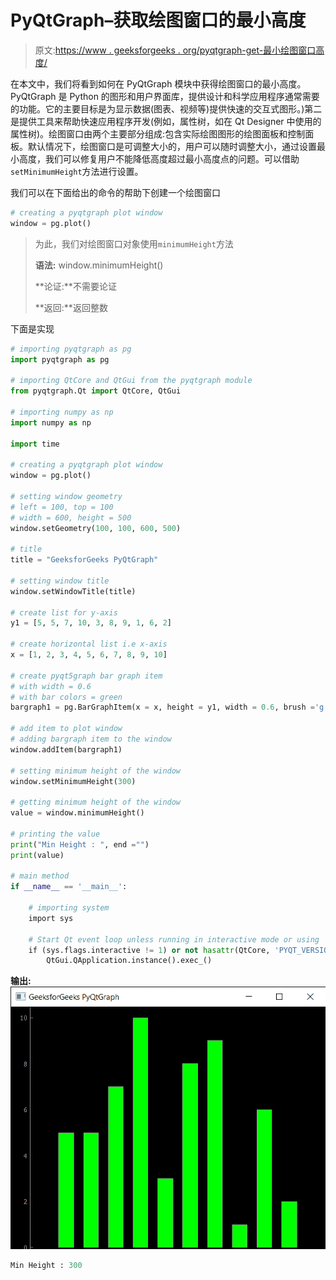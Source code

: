 # PyQtGraph–获取绘图窗口的最小高度

> 原文:[https://www . geeksforgeeks . org/pyqtgraph-get-最小绘图窗口高度/](https://www.geeksforgeeks.org/pyqtgraph-getting-minimum-height-of-plot-window/)

在本文中，我们将看到如何在 PyQtGraph 模块中获得绘图窗口的最小高度。PyQtGraph 是 Python 的图形和用户界面库，提供设计和科学应用程序通常需要的功能。它的主要目标是为显示数据(图表、视频等)提供快速的交互式图形。)第二是提供工具来帮助快速应用程序开发(例如，属性树，如在 Qt Designer 中使用的属性树)。绘图窗口由两个主要部分组成:包含实际绘图图形的绘图面板和控制面板。默认情况下，绘图窗口是可调整大小的，用户可以随时调整大小，通过设置最小高度，我们可以修复用户不能降低高度超过最小高度点的问题。可以借助`setMinimumHeight`方法进行设置。

我们可以在下面给出的命令的帮助下创建一个绘图窗口

```py
# creating a pyqtgraph plot window
window = pg.plot()

```

> 为此，我们对绘图窗口对象使用`minimumHeight`方法
> 
> **语法:** window.minimumHeight()
> 
> **论证:**不需要论证
> 
> **返回:**返回整数

下面是实现

```py
# importing pyqtgraph as pg
import pyqtgraph as pg

# importing QtCore and QtGui from the pyqtgraph module
from pyqtgraph.Qt import QtCore, QtGui

# importing numpy as np
import numpy as np

import time

# creating a pyqtgraph plot window
window = pg.plot()

# setting window geometry
# left = 100, top = 100
# width = 600, height = 500
window.setGeometry(100, 100, 600, 500)

# title
title = "GeeksforGeeks PyQtGraph"

# setting window title
window.setWindowTitle(title)

# create list for y-axis
y1 = [5, 5, 7, 10, 3, 8, 9, 1, 6, 2]

# create horizontal list i.e x-axis
x = [1, 2, 3, 4, 5, 6, 7, 8, 9, 10]

# create pyqt5graph bar graph item 
# with width = 0.6
# with bar colors = green
bargraph1 = pg.BarGraphItem(x = x, height = y1, width = 0.6, brush ='g')

# add item to plot window
# adding bargraph item to the window
window.addItem(bargraph1)

# setting minimum height of the window
window.setMinimumHeight(300)

# getting minimum height of the window
value = window.minimumHeight()

# printing the value
print("Min Height : ", end ="")
print(value)

# main method
if __name__ == '__main__':

    # importing system
    import sys

    # Start Qt event loop unless running in interactive mode or using 
    if (sys.flags.interactive != 1) or not hasattr(QtCore, 'PYQT_VERSION'):
        QtGui.QApplication.instance().exec_()

```

**输出:**
![](img/b674445556c56c99aebb474ac56adf39.png)

```py
Min Height : 300

```